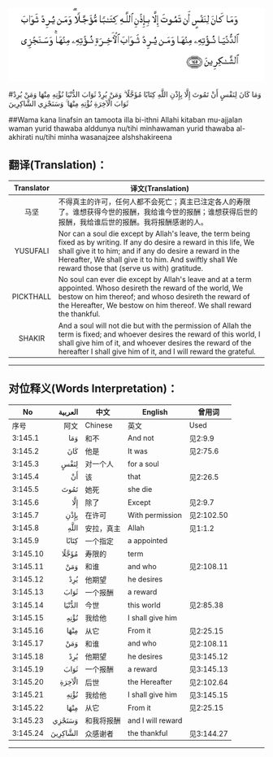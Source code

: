 ![003:145](images/003_145.gif)

#وَمَا كَانَ لِنَفْسٍ أَنْ تَمُوتَ إِلَّا بِإِذْنِ اللَّهِ كِتَابًا مُؤَجَّلًا ۗ وَمَنْ يُرِدْ ثَوَابَ الدُّنْيَا نُؤْتِهِ مِنْهَا وَمَنْ يُرِدْ ثَوَابَ الْآخِرَةِ نُؤْتِهِ مِنْهَا ۚ وَسَنَجْزِي الشَّاكِرِينَ 

##Wama kana linafsin an tamoota illa bi-ithni Allahi kitaban mu-ajjalan waman yurid thawaba alddunya nu/tihi minhawaman yurid thawaba al-akhirati nu/tihi minha wasanajzee alshshakireena 

## 翻译(Translation)：

| Translator | 译文(Translation)                                            |
| :--------: | ------------------------------------------------------------ |
|    马坚    | 不得真主的许可，任何人都不会死亡；真主已注定各人的寿限了。谁想获得今世的报酬，我给谁今世的报酬；谁想获得后世的报酬，我给谁后世的报酬。我将报酬感谢的人。 |
|  YUSUFALI  | Nor can a soul die except by Allah's leave, the term being fixed as by writing. If any do desire a reward in this life, We shall give it to him; and if any do desire a reward in the Hereafter, We shall give it to him. And swiftly shall We reward those that (serve us with) gratitude. |
| PICKTHALL  | No soul can ever die except by Allah's leave and at a term appointed. Whoso desireth the reward of the world, We bestow on him thereof; and whoso desireth the reward of the Hereafter, We bestow on him thereof. We shall reward the thankful. |
|   SHAKIR   | And a soul will not die but with the permission of Allah the term is fixed; and whoever desires the reward of this world, I shall give him of it, and whoever desires the reward of the hereafter I shall give him of it, and I will reward the grateful. |

---

## 对位释义(Words Interpretation)：

| No   | العربية | 中文    | English | 曾用词 |
| ---- | ------: | ------- | ------- | ------ |
| 序号 |    阿文 | Chinese | 英文    | Used   |
| 3:145.1  | وَمَا      | 和不       | And not           | 见2:9.9    |
| 3:145.2  | كَانَ      | 他是       | It was            | 见2:75.6   |
| 3:145.3  | لِنَفْسٍ     | 对一个人   | for a soul        |            |
| 3:145.4  | أَنْ       | 该         | that              | 见2:26.5   |
| 3:145.5  | تَمُوتَ     | 她死       | she die           |            |
| 3:145.6  | إِلَّا      | 除了       | Except            | 见2:9.7    |
| 3:145.7  | بِإِذْنِ     | 在许可     | With permission   | 见2:102.50 |
| 3:145.8  | اللَّهِ     | 安拉，真主 | Allah             | 见1:1.2    |
| 3:145.9  | كِتَابًا    | 一个指定   | a appointed       |            |
| 3:145.10 | مُؤَجَّلًا    | 寿限的     | term              |            |
| 3:145.11 | وَمَنْ      | 和谁       | and who           | 见2:108.11 |
| 3:145.12 | يُرِدْ      | 他期望     | he desires        |            |
| 3:145.13 | ثَوَابَ     | 一个报酬   | a reward          |            |
| 3:145.14 | الدُّنْيَا   | 今世       | this world        | 见2:85.38  |
| 3:145.15 | نُؤْتِهِ     | 我给他     | I shall give him  |            |
| 3:145.16 | مِنْهَا     | 从它       | From it           | 见2:25.15  |
| 3:145.17 | وَمَنْ      | 和谁       | and who           | 见2:108.11 |
| 3:145.18 | يُرِدْ      | 他期望     | he desires        | 见3:145.12 |
| 3:145.19 | ثَوَابَ     | 一个报酬   | a reward          | 见3:145.13 |
| 3:145.20 | الْآخِرَةِ   | 后世       | the Hereafter     | 见2:102.64 |
| 3:145.21 | نُؤْتِهِ     | 我给他     | I shall give him  | 见3:145.15 |
| 3:145.22 | مِنْهَا     | 从它       | From it           | 见2:25.15  |
| 3:145.23 | وَسَنَجْزِي   | 和我将报酬 | and I will reward |            |
| 3:145.24 | الشَّاكِرِينَ | 众感谢者   | the thankful      | 见3:144.27 |

---
